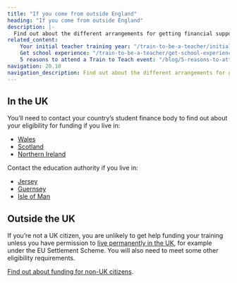 ```yaml
---
title: "If you come from outside England"
heading: "If you come from outside England"
description: |-
  Find out about the different arrangements for getting financial support if you live outside England.
related_content:
    Your initial teacher training year: "/train-to-be-a-teacher/initial-teacher-training"
    Get school experience: "/train-to-be-a-teacher/get-school-experience"
    5 reasons to attend a Train to Teach event: "/blog/5-reasons-to-attend-a-train-to-teach-event"
navigation: 20.10
navigation_description: Find out about the different arrangements for getting financial support if you live outside England.
---
```


## In the UK

You’ll need to contact your country’s student finance body to find out about your eligibility for funding if you live in:

- [Wales](https://www.studentfinancewales.co.uk/)
- [Scotland](https://www.saas.gov.uk/)
- [Northern Ireland](https://www.studentfinanceni.co.uk/)

Contact the education authority if you live in:

- [Jersey](https://www.gov.je/Working/Careers/16To19YearOlds/EnteringHigherEducation/FinancingHigherEducationCourses/FundingDegreeProfessionalQualifications/Pages/index.aspx)
- [Guernsey](https://www.gov.gg/article/152744/Policies)
- [Isle of Man](https://www.gov.im/student-grants)

## Outside the UK

If you’re not a UK citizen, you are unlikely to get help funding your training unless you have permission to [live permanently in the UK](https://www.gov.uk/browse/visas-immigration/settle-in-the-uk), for example under the EU Settlement Scheme. You will also need to meet some other eligibility requirements.

[Find out about funding for non-UK citizens](/train-to-teach-in-england-as-an-international-student).